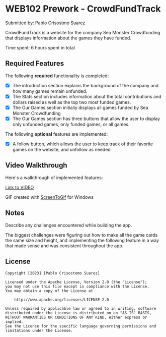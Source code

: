 # WEB102 Prework - CrowdFundTrack

Submitted by: Pablo Crisostmo Suarez


CrowdFundTrack is a website for the company Sea Monster Crowdfunding that displays information about the games they have funded.

Time spent: 6 hours spent in total

## Required Features

The following **required** functionality is completed:

* [x] The introduction section explains the background of the company and how many games remain unfunded.
* [x] The Stats section includes information about the total contributions and dollars raised as well as the top two most funded games.
* [x] The Our Games section initially displays all games funded by Sea Monster Crowdfunding
* [x] The Our Games section has three buttons that allow the user to display only unfunded games, only funded games, or all games.

The following **optional** features are implemented:

* [x] A follow button, which allows the user to keep track of their favorite games on the website, and unfollow as needed

## Video Walkthrough

Here's a walkthrough of implemented features:

[Link to VIDEO](https://imgur.com/a/a6euw8o)


<!-- Replace this with whatever GIF tool you used! -->
GIF created with
[ScreenToGif](https://www.screentogif.com/) for Windows
## Notes

Describe any challenges encountered while building the app.

The biggest challenges were figuring out how to make all the game cards the same size and height, and implementing the following 
feature in a way that made sense and was consistent throughout the app.

## License

    Copyright [2023] [Pablo Crisostomo Suarez]

    Licensed under the Apache License, Version 2.0 (the "License");
    you may not use this file except in compliance with the License.
    You may obtain a copy of the License at

        http://www.apache.org/licenses/LICENSE-2.0

    Unless required by applicable law or agreed to in writing, software
    distributed under the License is distributed on an "AS IS" BASIS,
    WITHOUT WARRANTIES OR CONDITIONS OF ANY KIND, either express or implied.
    See the License for the specific language governing permissions and
    limitations under the License.
